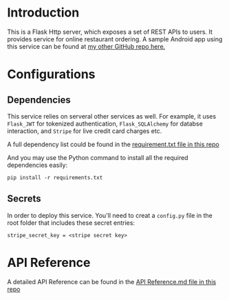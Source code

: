 # Introduction
This is a Flask Http server, which exposes a set of REST APIs to users. It provides service for online restaurant ordering. A sample Android app using this service can be found at [my other GitHub repo here.](https://github.com/CristianoYL/RestaurantAndroidApp)
# Configurations
## Dependencies
This service relies on serveral other services as well. For example, it uses ```Flask_JWT``` for tokenized authentication, ```Flask_SQLAlchemy``` for databse interaction, and ```Stripe``` for live credit card charges etc.

A full dependency list could be found in the [requirement.txt file in this repo](https://github.com/CristianoYL/RestaurantAppAPI/blob/master/requirements.txt)

And you may use the Python command to install all the required dependencies easily:
```
pip install -r requirements.txt
```
## Secrets
In order to deploy this service. You'll need to creat a ```config.py``` file in the root folder that includes these secret entries:
```
stripe_secret_key = <stripe secret key>
```

# API Reference
A detailed API Reference can be found in the [API Reference.md file in this repo](https://github.com/CristianoYL/RestaurantAppAPI/blob/master/API%20Reference.md)
